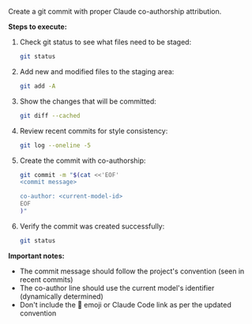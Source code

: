 Create a git commit with proper Claude co-authorship attribution.

**Steps to execute:**

1. Check git status to see what files need to be staged:
   ```bash
   git status
   ```

2. Add new and modified files to the staging area:
   ```bash
   git add -A
   ```

3. Show the changes that will be committed:
   ```bash
   git diff --cached
   ```

4. Review recent commits for style consistency:
   ```bash
   git log --oneline -5
   ```

5. Create the commit with co-authorship:
   ```bash
   git commit -m "$(cat <<'EOF'
   <commit message>

   co-author: <current-model-id>
   EOF
   )"
   ```

6. Verify the commit was created successfully:
   ```bash
   git status
   ```

**Important notes:**
- The commit message should follow the project's convention (seen in recent commits)
- The co-author line should use the current model's identifier (dynamically determined)
- Don't include the 🤖 emoji or Claude Code link as per the updated convention
